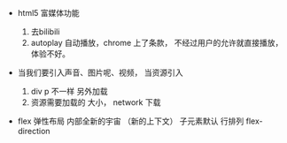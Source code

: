 - html5 富媒体功能
   1. 去bilibili
   2. autoplay 自动播放，chrome 上了条款， 不经过用户的允许就直接播放，体验不好。

- 当我们要引入声音、图片呢、视频， 当资源引入
    1. div p 不一样 另外加载
    2. 资源需要加载的 大小， network 下载

- flex 弹性布局 内部全新的宇宙 （新的上下文）
    子元素默认 行排列 flex-direction
